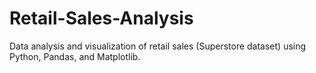 # Retail-Sales-Analysis
Data analysis and visualization of retail sales (Superstore dataset) using Python, Pandas, and Matplotlib.
